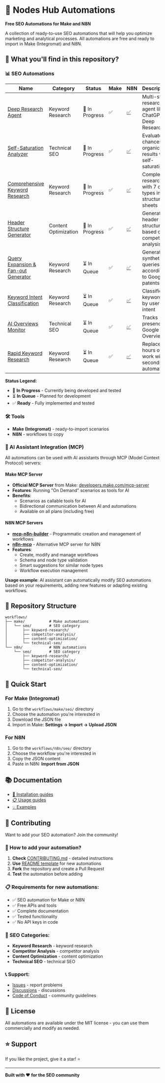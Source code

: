 # 🚀 Nodes Hub Automations

**Free SEO Automations for Make and N8N**

A collection of ready-to-use SEO automations that will help you optimize marketing and analytical processes. All automations are free and ready to import in Make (Integromat) and N8N.

## 🎯 What you'll find in this repository?

### 📊 SEO Automations

| Name | Category | Status | Make | N8N | Description |
|------|----------|--------|------|-----|-------------|
| [Deep Research Agent](workflows/make/seo/keyword-research/deep-research-agent/) | Keyword Research | 🔄 In Progress | ✅ | [✅](workflows/n8n/seo/keyword-research/deep-research-agent/) | Multi-step research agent like ChatGPT Deep Research |
| [Self-Saturation Analyzer](workflows/make/seo/technical-seo/self-saturation-analyzer/) | Technical SEO | 🔄 In Progress | ✅ | [✅](workflows/n8n/seo/technical-seo/self-saturation-analyzer/) | Evaluates chances for organic results vs self-saturation |
| [Comprehensive Keyword Research](workflows/make/seo/keyword-research/comprehensive-keyword-research/) | Keyword Research | 🔄 In Progress | ✅ | [✅](workflows/n8n/seo/keyword-research/comprehensive-keyword-research/) | Complete research with 7 data types in structured sheets |
| [Header Structure Generator](workflows/make/seo/content-optimization/header-structure-generator/) | Content Optimization | 🔄 In Progress | ✅ | [✅](workflows/n8n/seo/content-optimization/header-structure-generator/) | Generates header structure based on competitor analysis |
| [Query Expansion & Fan-out Generator](workflows/make/seo/keyword-research/query-expansion-generator/) | Keyword Research | ⏳ In Queue | ✅ | [✅](workflows/n8n/seo/keyword-research/query-expansion-generator/) | Generates synthetic queries according to Google patents |
| [Keyword Intent Classification](workflows/make/seo/keyword-research/intent-classification/) | Keyword Research | ⏳ In Queue | ✅ | [✅](workflows/n8n/seo/keyword-research/intent-classification/) | Classifies keywords by user intent |
| [AI Overviews Monitor](workflows/make/seo/technical-seo/ai-overviews-monitor/) | Technical SEO | ⏳ In Queue | ✅ | [✅](workflows/n8n/seo/technical-seo/ai-overviews-monitor/) | Tracks presence in Google AI Overviews |
| [Rapid Keyword Research](workflows/make/seo/keyword-research/rapid-keyword-research/) | Keyword Research | ⏳ In Queue | ✅ | [✅](workflows/n8n/seo/keyword-research/rapid-keyword-research/) | Replaces hours of work with seconds of automation |

**Status Legend:**
- 🔄 **In Progress** - Currently being developed and tested
- ⏳ **In Queue** - Planned for development
- ✅ **Ready** - Fully implemented and tested

### 🛠️ Tools
- **Make (Integromat)** - ready-to-import scenarios
- **N8N** - workflows to copy

### 🤖 AI Assistant Integration (MCP)

All automations can be used with AI assistants through MCP (Model Context Protocol) servers:

#### Make MCP Server
- **Official MCP Server** from Make: [developers.make.com/mcp-server](https://developers.make.com/mcp-server)
- **Features**: Running "On Demand" scenarios as tools for AI
- **Benefits**: 
  - Scenarios as callable tools for AI
  - Bidirectional communication between AI and automations
  - Available on all plans (including free)

#### N8N MCP Servers
- **[mcp-n8n-builder](https://github.com/spences10/mcp-n8n-builder)** - Programmatic creation and management of workflows
- **[n8n-mcp](https://github.com/czlonkowski/n8n-mcp)** - Alternative MCP server for N8N
- **Features**: 
  - Create, modify and manage workflows
  - Schema and node type validation
  - Smart suggestions for similar node types
  - Workflow execution management

**Usage example**: AI assistant can automatically modify SEO automations based on your requirements, adding new features or adapting existing workflows.

## 📁 Repository Structure

```
workflows/
├── make/           # Make automations
│   └── seo/        # SEO category
│       ├── keyword-research/
│       ├── competitor-analysis/
│       ├── content-optimization/
│       └── technical-seo/
└── n8n/            # N8N automations
    └── seo/        # SEO category
        ├── keyword-research/
        ├── competitor-analysis/
        ├── content-optimization/
        └── technical-seo/
```

## 🚀 Quick Start

### For Make (Integromat)
1. Go to the `workflows/make/seo/` directory
2. Choose the automation you're interested in
3. Download the JSON file
4. Import in Make: **Settings → Import → Upload JSON**

### For N8N
1. Go to the `workflows/n8n/seo/` directory
2. Choose the workflow you're interested in
3. Copy the JSON content
4. Paste in N8N: **Import from JSON**

## 📚 Documentation

- [📖 Installation guides](docs/installation-guides/)
- [📋 Usage guides](docs/usage-guides/)
- [💡 Examples](docs/examples/)

## 🤝 Contributing

Want to add your SEO automation? Join the community!

### 🚀 How to add your automation?
1. **Check** [CONTRIBUTING.md](CONTRIBUTING.md) - detailed instructions
2. **Use** [README template](docs/README_TEMPLATE.md) for new automations
3. **Fork** the repository and create a Pull Request
4. **Test** the automation before adding

### 📋 Requirements for new automations:
- ✅ SEO automation for Make or N8N
- ✅ Free APIs and tools
- ✅ Complete documentation
- ✅ Tested functionality
- ✅ No API keys in code

### 🎯 SEO Categories:
- **Keyword Research** - keyword research
- **Competitor Analysis** - competitor analysis
- **Content Optimization** - content optimization
- **Technical SEO** - technical SEO

### 📞 Support:
- [Issues](https://github.com/salek7/nodes_hub_automations/issues) - report problems
- [Discussions](https://github.com/salek7/nodes_hub_automations/discussions) - discussions
- [Code of Conduct](CODE_OF_CONDUCT.md) - community guidelines

## 📝 License

All automations are available under the MIT license - you can use them commercially and modify as needed.

## ⭐ Support

If you like the project, give it a star! ⭐

---

**Built with ❤️ for the SEO community** 